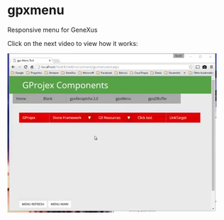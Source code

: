 # gpxmenu
Responsive menu for GeneXus

Click on the next video to view how it works:

[![gpxMenu Video](https://raw.githubusercontent.com/dmonza/gpxmenu/master/screen.gif)](https://www.youtube.com/watch?v=QKNJaojnRE0)
